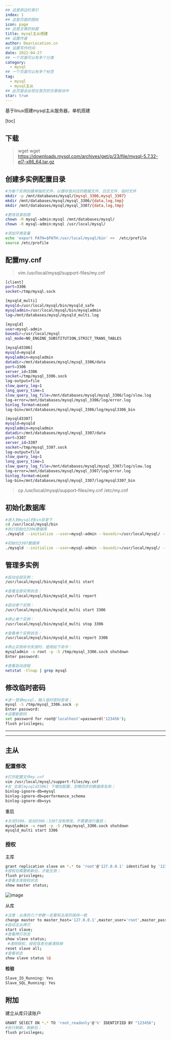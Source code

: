 ```yaml
---
## 这是侧边栏索引
index: 1
## 这是页面的图标
icon: page
## 这是文章的标题
title: mysql主从搭建
## 设置作者
author: DearLocation.cn
## 设置写作时间
date: 2022-04-27
## 一个页面可以有多个分类
category:
  - mysql
## 一个页面可以有多个标签
tag:
  - mysql
  - mysql主从
## 此页面会出现在首页的文章板块中
star: true
---
```


基于linux搭建mysql主从服务器，单机搭建

<!-- more -->


[toc]

## 下载


> wget wget https://downloads.mysql.com/archives/get/p/23/file/mysql-5.7.32-el7-x86_64.tar.gz


## 创建多实例配置目录


```bash
#为每个实例创建单独的文件，以便存放对应的数据文件、日志文件、临时文件
mkdir -p /mnt/databases/mysql/{mysql_3306,mysql_3307}
mkdir /mnt/databases/mysql/mysql_3306/{data,log,tmp}
mkdir /mnt/databases/mysql/mysql_3307/{data,log,tmp}

#更改目录权限
chown -R mysql-admin:mysql /mnt/databases/mysql/ 
chown -R mysql-admin:mysql /usr/local/mysql/

#添加环境变量
echo 'export PATH=$PATH:/usr/local/mysql/bin' >>  /etc/profile 
source /etc/profile 
```

## 配置my.cnf

> vim /usr/local/mysql/support-files/my.cnf

```bash
[client]
port=3306
socket=/tmp/mysql.sock

[mysqld_multi]
mysqld=/usr/local/mysql/bin/mysqld_safe
mysqladmin=/usr/local/mysql/bin/mysqladmin
log=/mnt/databases/mysql/mysqld_multi.log

[mysqld]
user=mysql-admin
basedir=/usr/local/mysql
sql_mode=NO_ENGINE_SUBSTITUTION,STRICT_TRANS_TABLES

[mysqld3306]
mysqld=mysqld
mysqladmin=mysqladmin
datadir=/mnt/databases/mysql/mysql_3306/data
port=3306
server_id=3306
socket=/tmp/mysql_3306.sock
log-output=file
slow_query_log=1
long_query_time=1
slow_query_log_file=/mnt/databases/mysql/mysql_3306/log/slow.log
log-error=/mnt/databases/mysql/mysql_3306/log/error.log
binlog_format=mixed
log-bin=/mnt/databases/mysql/mysql_3306/log/mysql3306_bin

[mysqld3307]
mysqld=mysqld
mysqladmin=mysqladmin
datadir=/mnt/databases/mysql/mysql_3307/data
port=3307
server_id=3307
socket=/tmp/mysql_3307.sock
log-output=file
slow_query_log=1
long_query_time=1
slow_query_log_file=/mnt/databases/mysql/mysql_3307/log/slow.log
log-error=/mnt/databases/mysql/mysql_3307/log/error.log
binlog_format=mixed
log-bin=/mnt/databases/mysql/mysql_3307/log/mysql3307_bin
```


> cp /usr/local/mysql/support-files/my.cnf /etc/my.cnf

## 初始化数据库

```bash
#进入到mysql的bin目录下
cd /usr/local/mysql/bin
#执行初始化3306数据库
./mysqld --initialize --user=mysql-admin --basedir=/usr/local/mysql/ --datadir=/mnt/databases/mysql/mysql_3306/data

#初始化3307数据库
./mysqld --initialize --user=mysql-admin --basedir=/usr/local/mysql/ --datadir=/mnt/databases/mysql/mysql_3307/data
```

## 管理多实例

```bash
#启动全部实例：
/usr/local/mysql/bin/mysqld_multi start

#查看全部实例状态：
/usr/local/mysql/bin/mysqld_multi report 

#启动单个实例：
/usr/local/mysql/bin/mysqld_multi start 3306 

#停止单个实例：
/usr/local/mysql/bin/mysqld_multi stop 3306 

#查看单个实例状态：
/usr/local/mysql/bin/mysqld_multi report 3306 

#停止实例命令失效时，使用如下命令：
mysqladmin -u root -p -S /tmp/mysql_3306.sock shutdown
Enter password:

#查看启动进程
netstat -tlnap | grep mysql
```

## 修改临时密码

```bash
#逐一登录mysql，输入临时密码登录；
mysql -S /tmp/mysql_3306.sock -p
Enter password:
#设置新密码
set password for root@'localhost'=password('123456'); 
flush privileges; 
```

---

---

## 主从

### 配置修改

```bash
#打开配置文件my.cnf
vim /usr/local/mysql/support-files/my.cnf
#在 主库[mysqld3306] 下增加配置，忽略同步的数据库名称；
binlog-ignore-db=mysql
binlog-ignore-db=performance_schema
binlog-ignore-db=sys
```

重启

```bash
#关闭3306，启动3306；3307没有修改，不需要进行重启；
mysqladmin -u root -p -S /tmp/mysql_3306.sock shutdown
mysqld_multi start 3306
```

### 授权

主库

```bash
grant replication slave on *.* to 'root'@'127.0.0.1' identified by '123456';
#授权后需要刷新后，才能生效；
flush privileges; 
#查看主库授权状态
show master status; 
```

![image](https://tva1.sinaimg.cn/large/007F3CC8ly1h1oaj3c3y7j30nr0nx7pp.jpg)

从库

```bash
#注意：从库的几个参数一定要和主库的保持一致
change master to master_host='127.0.0.1',master_user='root',master_password='123456',master_log_file='mysql3306-bin.000006',master_log_pos=597;
#启动主从拷贝
start slave; 
#查看拷贝状态
show slave status;
 #清除授权，授权信息也被清除掉
reset slave all;
#查看状态
show slave status \G
```

**检验**

```bash
Slave_IO_Running: Yes
Slave_SQL_Running: Yes
```

## 附加

建立从库只读账户

```bash
GRANT SElECT ON *.* TO 'root_readonly'@'%' IDENTIFIED BY "123456";
#执行刷新，刷新后；
flush privileges;
```